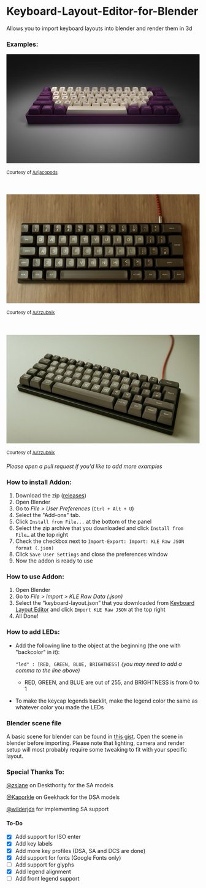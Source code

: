 # Keyboard-Layout-Editor-for-Blender
Allows you to import keyboard layouts into blender and render them in 3d

### Examples:

![Example 1](examples/1.jpg)

<sup>Courtesy of [/u/jacopods](https://reddit.com/u/jacopods)</sup>

&nbsp;

![Example 2](examples/2.jpg)

<sup>Courtesy of [/u/zzubnik](https://reddit.com/u/zzubnik)</sup>

&nbsp;

![Example 3](examples/3.jpg)

<sup>Courtesy of [/u/zzubnik](https://reddit.com/u/zzubnik)</sup>

*Please open a pull request if you'd like to add more examples*

### How to install Addon:
1. Download the zip ([releases](https://github.com/kirpal/keyboard-layout-editor-for-blender/releases))
2. Open Blender
3. Go to *File > User Preferences* (`Ctrl + Alt + U`)
4. Select the "Add-ons" tab.
5. Click `Install from File...` at the bottom of the panel
6. Select the zip archive that you downloaded and click `Install from File…` at the top right
7. Check the checkbox next to `Import-Export: Import: KLE Raw JSON format (.json)`
8. Click `Save User Settings` and close the preferences window
9. Now the addon is ready to use

### How to use Addon:
1. Open Blender
2. Go to *File > Import > KLE Raw Data (.json)*
3. Select the “keyboard-layout.json” that you downloaded from [Keyboard Layout Editor](http://keyboard-layout-editor.com) and click `Import KLE Raw JSON` at the top right
4. All Done!

### How to add LEDs:
+ Add the following line to the object at the beginning (the one with "backcolor" in it):

    `"led" : [RED, GREEN, BLUE, BRIGHTNESS]` *(you may need to add a comma to the line above)*
    + RED, GREEN, and BLUE are out of 255, and BRIGHTNESS is from 0 to 1

+ To make the keycap legends backlit, make the legend color the same as whatever color you made the LEDs

### Blender scene file
A basic scene for blender can be found in [this gist](https://gist.github.com/wilderjds/5e43cc04f202fe71c51f69e4775a3c4e).  Open the scene in blender before importing.  Please note that lighting, camera and render setup will most probably require some tweaking to fit with your specific layout.

### Special Thanks To:

[@zslane](https://deskthority.net/zslane-u8694/) on Deskthority for the SA models

[@Kaporkle](https://geekhack.org/index.php?PHPSESSID=mhqa0bak1to87brcdbp6ch0timqstntl&action=profile;u=20953) on Geekhack for the DSA models

[@wilderjds](https://github.com/wilderjds) for implementing SA support

#### To-Do

- [x] Add support for ISO enter
- [x] Add key labels
- [x] Add more key profiles (DSA, SA and DCS are done)
- [x] Add support for fonts (Google Fonts only)
- [ ] Add support for glyphs
- [x] Add legend alignment
- [ ] Add front legend support